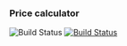 ### Price calculator

![Build Status](https://phpci.marcel-strahl.de/build-status/image/7)
[![Build Status](https://travis-ci.org/Dropelikeit/PriceCalculator.svg?branch=master)](https://travis-ci.org/Dropelikeit/PriceCalculator)